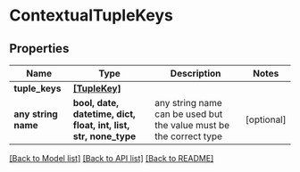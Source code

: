 # ContextualTupleKeys


## Properties
Name | Type | Description | Notes
------------ | ------------- | ------------- | -------------
**tuple_keys** | [**[TupleKey]**](TupleKey.md) |  | 
**any string name** | **bool, date, datetime, dict, float, int, list, str, none_type** | any string name can be used but the value must be the correct type | [optional]

[[Back to Model list]](../README.md#documentation-for-models) [[Back to API list]](../README.md#documentation-for-api-endpoints) [[Back to README]](../README.md)


